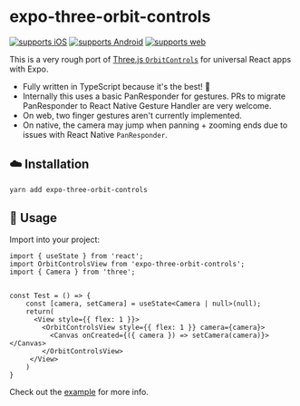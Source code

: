 # expo-three-orbit-controls

[![supports iOS](https://img.shields.io/badge/iOS-4630EB.svg?style=flat-square&logo=APPLE&labelColor=999999&logoColor=fff)](https://itunes.apple.com/app/apple-store/id982107779)
[![supports Android](https://img.shields.io/badge/Android-4630EB.svg?style=flat-square&logo=ANDROID&labelColor=A4C639&logoColor=fff)](https://play.google.com/store/apps/details?id=host.exp.exponent&referrer=expo-three-orbit-controls)
[![supports web](https://img.shields.io/badge/web-4630EB.svg?style=flat-square&logo=GOOGLE-CHROME&labelColor=4285F4&logoColor=fff)](https://docs.expo.io/workflow/web/)

This is a very rough port of [Three.js `OrbitControls`](https://threejs.org/docs/#examples/en/controls/OrbitControls) for universal React apps with Expo.

- Fully written in TypeScript because it's the best! 🌟
- Internally this uses a basic PanResponder for gestures. PRs to migrate PanResponder to React Native Gesture Handler are very welcome.
- On web, two finger gestures aren't currently implemented.
- On native, the camera may jump when panning + zooming ends due to issues with React Native `PanResponder`.

## ☁️ Installation

```sh
yarn add expo-three-orbit-controls
```

## 🚀 Usage

Import into your project:

```tsx
import { useState } from 'react';
import OrbitControlsView from 'expo-three-orbit-controls';
import { Camera } from 'three';


const Test = () => {
    const [camera, setCamera] = useState<Camera | null>(null);    
    return(
      <View style={{ flex: 1 }}>
        <OrbitControlsView style={{ flex: 1 }} camera={camera}>
          <Canvas onCreated={({ camera }) => setCamera(camera)}></Canvas>
        </OrbitControlsView>
     </View>
    )
}
```


Check out the [example](./example/App.tsx) for more info.
